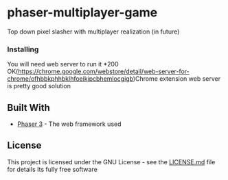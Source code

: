 # phaser-multiplayer-game
Top down pixel slasher with multiplayer realization (in future)

### Installing
You will need web server to run it
*200 OK(https://chrome.google.com/webstore/detail/web-server-for-chrome/ofhbbkphhbklhfoeikjpcbhemlocgigb)Chrome extension web server is pretty good solution

## Built With
* [Phaser 3](https://phaser.io/phaser3) - The web framework used


## License

This project is licensed under the GNU License - see the [LICENSE.md](LICENSE.md) file for details
Its fully free software
